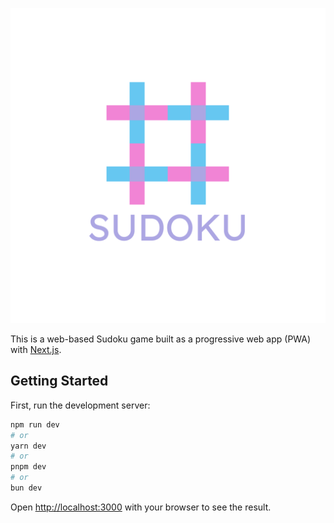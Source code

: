 ![Sudoku Logo](https://github.com/averyhere/sudoku/blob/90064c63b5509970a85289e96a1131439d1d73e5/public/icons/splash-icon-light.png)

This is a web-based Sudoku game built as a progressive web app (PWA) with [Next.js](https://nextjs.org).

## Getting Started

First, run the development server:

```bash
npm run dev
# or
yarn dev
# or
pnpm dev
# or
bun dev
```

Open [http://localhost:3000](http://localhost:3000) with your browser to see the result.
